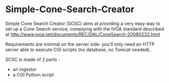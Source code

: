 Simple-Cone-Search-Creator
==========================

Simple Cone Search Creator (SCSC) aims at providing a very easy way to set up a Cone Search service, complying with the IVOA standard described at http://www.ivoa.net/documents/REC/DAL/ConeSearch-20080222.html

Requirements are minimal on the server side: you'll only need an HTTP server able to execute CGI scripts (no database, no Tomcat needed).

SCSC is made of 2 parts :

- an ingestor
- a CGI Python script
